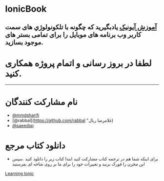 # IonicBook
[آموزش آیونیک](https://github.com/mmdsharifi/IonicBook/blob/master/BookCover.jpg?raw=true)
یادبگیرید که چگونه با تلکونولوژي های سمت کاربر وب برنامه های موبایل را برای تمامی بستر های موجود بسازید.
---
# لطفا در بروز رسانی و اتمام پروژه همکاری کنید.
----
 
 # نام مشارکت کنندگان

* [@mmdsharifi](https://github.com/mmdsharifi "سعید پیری") 
* [@rabbal](https://github.com/rabbal "غلامرضا ربال)
* [@saeedsp](https://github.com/saeedsp "سعید پیری")

 # دانلود کتاب مرجع
 * برای اینکه شما هم در ترجمه کتاب مشارکت کنید ابتدا کتاب زیر را دانلود کنید .سپس این مخزن را فورک بزنید و تغییرات خود را برای ما بر روی شاخه ای بفرستید
 
 [Learning Ionic](http://it-ebooks.info/book/6203/ "دانلود کتاب یادگیری آیونیک")
